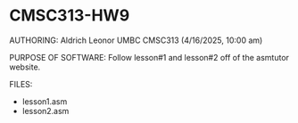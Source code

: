 # CMSC313-HW9

AUTHORING: Aldrich Leonor UMBC CMSC313 (4/16/2025, 10:00 am)

PURPOSE OF SOFTWARE: Follow lesson#1 and lesson#2 off of the asmtutor website.

FILES:
- lesson1.asm
- lesson2.asm
